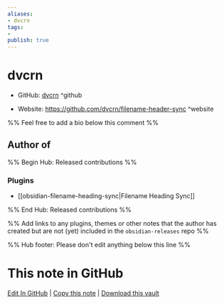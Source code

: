 ```yaml
---
aliases:
- dvcrn
tags:
- 
publish: true
---
```


# dvcrn

- GitHub: [dvcrn](https://github.com/dvcrn/) ^github
<!-- - Discord: `@` ^discord-->
- Website: <https://github.com/dvcrn/filename-header-sync> ^website
<!-- - [[Publish sites|Publish site]]: ^publish-->

%% Feel free to add a bio below this comment %%


## Author of

%% Begin Hub: Released contributions %%
### Plugins
- [[obsidian-filename-heading-sync|Filename Heading Sync]]

%% End Hub: Released contributions %%

%% Add links to any plugins, themes or other notes that the author has created but are not (yet) included in the `obsidian-releases` repo %%

<!--
### Unlisted plugins

- 
-->

<!--
### Others

- 
-->

<!--
## Sponsor this author

- [[GitHub sponsors]]: [Sponsor @dvcrn on GitHub Sponsors](https://github.com/sponsors/dvcrn) ^github-sponsor
- [[Buy me a coffee]]: ^buy-me-a-coffee
- [[PayPal]]: ^paypal
- [[Patreon]]: ^patreon

-->

<!--
## Follow this author

- [[YouTube Channels|On YouTube]]: ^youtube
- Twitter: ^twitter
- ...
-->

%% Hub footer: Please don't edit anything below this line %%

# This note in GitHub

<span class="git-footer">[Edit In GitHub](https://github.dev/obsidian-community/obsidian-hub/blob/main/01%20-%20Community/People/dvcrn.md "git-hub-edit-note") | [Copy this note](https://raw.githubusercontent.com/obsidian-community/obsidian-hub/main/01%20-%20Community/People/dvcrn.md "git-hub-copy-note") | [Download this vault](https://github.com/obsidian-community/obsidian-hub/archive/refs/heads/main.zip "git-hub-download-vault") </span>